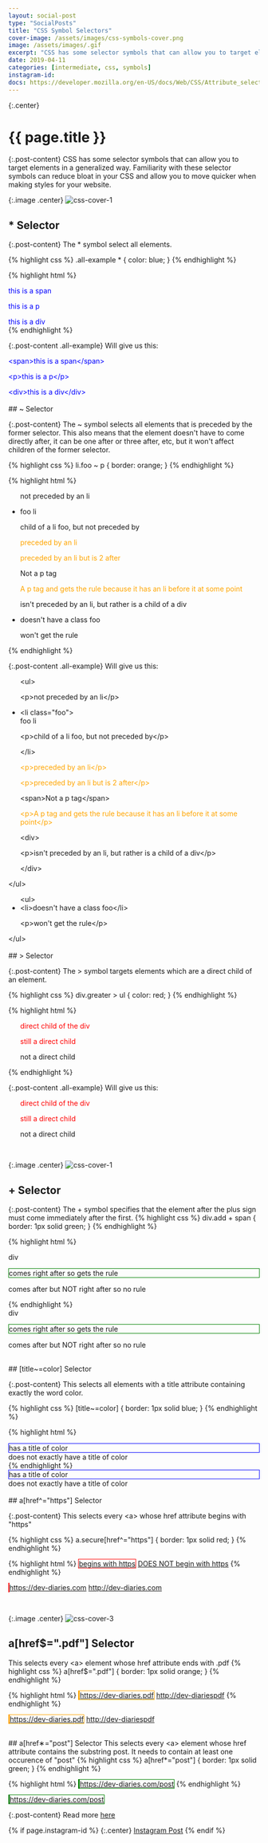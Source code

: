 ```yaml
---
layout: social-post
type: "SocialPosts"
title: "CSS Symbol Selectors"
cover-image: /assets/images/css-symbols-cover.png
image: /assets/images/.gif
excerpt: "CSS has some selector symbols that can allow you to target elements in a generalized way."
date: 2019-04-11
categories: [intermediate, css, symbols]
instagram-id: 
docs: https://developer.mozilla.org/en-US/docs/Web/CSS/Attribute_selectors
---
```

{:.center}
# {{ page.title }}

{:.post-content}
CSS has some selector symbols that can allow you to target elements in a generalized way.
Familiarity with these selector symbols can reduce bloat in your CSS and allow 
you to move quicker when making styles for your website. 

{:.image .center}
![css-cover-1](/assets/images/css-symbols-cover.png)

## * Selector

{:.post-content}
The * symbol select all elements.

{% highlight css %}
.all-example * {
    color: blue;
}
{% endhighlight %}

{% highlight html %}
<div class="all-example">
    <span>this is a span</span>
    <p>this is a p</p>
    <div>this is a div</div>
</div>
{% endhighlight %}

{:.post-content .all-example}
Will give us this:

<style>
.all-example * {
    color: blue;
}
</style>
<div class="all-example">
    <span>&lt;span&gt;this is a span&lt;/span&gt;</span>
    <p>&lt;p&gt;this is a p&lt;/p&gt;</p>
    <div>&lt;div&gt;this is a div&lt;/div&gt;</div>
</div>

<br>
## ~ Selector

{:.post-content}
The ~ symbol selects all elements that is preceded by the former selector. This also means
that the element doesn't have to come directly after, it can be one after or three after, etc, 
but it won't affect children of the former selector.

{% highlight css %}
li.foo ~ p {
    border: orange;
}
{% endhighlight %}

{% highlight html %}
<ul>
    <p>not preceded by an li</p>
    <li class="foo">
        foo li
        <p>child of a li foo, but not preceded by</p>
    </li>
    <p>preceded by an li</p>
    <p>preceded by an li but is 2 after</p>
    <span>Not a p tag</span>
    <p>A p tag and gets the rule because it has an li before it at some point</p>
    <div>
        <p>isn't preceded by an li, but rather is a child of a div</p>
    </div>
</ul>
<ul>
    <li>doesn't have a class foo</li>
    <p>won't get the rule</p>
</ul>
{% endhighlight %}

{:.post-content .all-example}
Will give us this:

<style>
li.foo ~ p {
    color: orange;
}
</style>
<div class="no-style">
<ul>&lt;ul&gt;
    <p>&lt;p&gt;not preceded by an li&lt;/p&gt;</p>
    <li class="foo">&lt;li class="foo"&gt;<br>
        foo li
        <p>&lt;p&gt;child of a li foo, but not preceded by&lt;/p&gt;</p>
    </li>&lt;/li&gt;
    <p>&lt;p&gt;preceded by an li&lt;/p&gt;</p>
    <p>&lt;p&gt;preceded by an li but is 2 after&lt;/p&gt;</p>
    <span>&lt;span&gt;Not a p tag&lt;/span&gt;</span>
    <p>&lt;p&gt;A p tag and gets the rule because it has an li before it at some point&lt;/p&gt;</p>
    <div>&lt;div&gt;
        <p>&lt;p&gt;isn't preceded by an li, but rather is a child of a div&lt;/p&gt;</p>
    </div>&lt;/div&gt;
</ul>&lt;/ul&gt;

<ul>&lt;ul&gt;
    <li>&lt;li&gt;doesn't have a class foo&lt;/li&gt;</li>
    <p>&lt;p&gt;won't get the rule&lt;/p&gt;</p>
</ul>&lt;/ul&gt;
</div>

<br>
## > Selector

{:.post-content}
The > symbol targets elements which are a direct child of an element.

{% highlight css %}
div.greater > ul {
    color: red;
}
{% endhighlight %}

{% highlight html %}
<div class="greater">
    <ul>direct child of the div</ul>
    <ul>still a direct child</ul>
</div>
<ul>not a direct child</ul>
{% endhighlight %}

{:.post-content .all-example}
Will give us this:

<style>
div.greater > ul {
    color: red;
}
</style>
<div class="greater">
    <ul>direct child of the div</ul>
    <ul>still a direct child</ul>
</div>
<ul>not a direct child</ul>

<br>

{:.image .center}
![css-cover-1](/assets/images/css-symbols-cover-2.png)

## + Selector

{:.post-content}
The + symbol specifies that the element after the plus sign must come immediately after the first.
{% highlight css %}
div.add + span {
    border: 1px solid green;
}
{% endhighlight %}

{% highlight html %}
<div class="add">div</div>
<p>comes right after so gets the rule</p>
<p>comes after but NOT right after so no rule</p>
{% endhighlight %}

<style>
div.add + p {
    border: 1px solid green;
}
</style>
<div class="add">div</div>
<p>comes right after so gets the rule</p>
<p>comes after but NOT right after so no rule</p>

<br>
## [title~=color] Selector

{:.post-content}
This selects all elements with a title attribute containing exactly the word color.

{% highlight css %}
[title~=color] {
    border: 1px solid blue;
}
{% endhighlight %}

{% highlight html %}
<div title="color">has a title of color</div>
<div title="some-color">does not exactly have a title of color</div>
{% endhighlight %}
<style>
[title~=color] {
    border: 1px solid blue;
}
</style>
<div title="color">has a title of color</div>
<div title="some-color">does not exactly have a title of color</div>

<br>
## a[href^="https"] Selector

{:.post-content}
This selects every &lt;a&gt; whose href attribute begins with "https"

{% highlight css %}
a.secure[href^="https"] {
    border: 1px solid red;
}
{% endhighlight %}

{% highlight html %}
<a class="secure" href="https://dev-diaries.com" target="_blank">begins with https</a>
<a class="secure" href="http://dev-diaries.com" target="_blank">DOES NOT begin with https</a>
{% endhighlight %}
<style>
a.secure[href^="https"] {
    border: 1px solid red;
}
</style>
<a class="secure" href="https://dev-diaries.com" target="_blank">https://dev-diaries.com</a>
<a class="secure" href="http://dev-diaries.com" target="_blank">http://dev-diaries.com</a>

<br>

{:.image .center}
![css-cover-3](/assets/images/css-cymbols-cover-3.png)

## a[href$=".pdf"] Selector
This selects every &lt;a&gt; element whose href attribute ends with .pdf
{% highlight css %}
a[href$=".pdf"] {
    border: 1px solid orange;
}
{% endhighlight %}

{% highlight html %}
<a href="https://dev-diaries.pdf" target="_blank">https://dev-diaries.pdf</a>
<a href="http://dev-diariespdf" target="_blank">http://dev-diariespdf</a>
{% endhighlight %}
<style>
a[href$=".pdf"] {
    border: 1px solid orange;
}
</style>
<a href="https://dev-diaries.pdf" target="_blank">https://dev-diaries.pdf</a>
<a href="http://dev-diariespdf" target="_blank">http://dev-diariespdf</a>

<br>
## a[href&lowast;="post"] Selector
This selects every &lt;a&gt; element whose href attribute contains the 
substring post. It needs to contain at least one occurence of "post"
{% highlight css %}
a[href*="post"] {
    border: 1px solid green;
}
{% endhighlight %}

{% highlight html %}
<a href="https://dev-diaries.com/post" target="_blank">https://dev-diaries.com/post</a>
{% endhighlight %}
<style>
a[href*="post"] {
    border: 1px solid green;
}
</style>
<a href="https://dev-diaries.com/post" target="_blank">https://dev-diaries.com/post</a>


{:.post-content}
Read more <a href="{{page.docs}}" target="_blank">here</a>

{% if page.instagram-id %}
{:.center}
<a class="insta-link" href="https://www.instagram.com/p/{{page.instagram-id}}" target="_blank">Instagram Post</a>
{% endif %}
